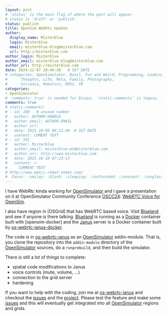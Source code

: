 ```yaml
---
layout: post
# 'status' is the main flag of where the post will appear.
# status is 'draft' or 'publish'
status: publish
title: OpenSim WebRtc Update
author:
  display_name: Misterblue
  login: Misterblue
  email: misterblue-blog@misterblue.com
  url: http://misterblue.com
author_login: Misterblue
author_email: misterblue-blog@misterblue.com
author_url: http://misterblue.com
date: 2024-12-07 10:44:20   # SET DATE
# categories: OpenSimulator, Basil, Fun and Weird, Programming, LookingGlass, Travel
#      Thoughts, Life, Meta, Family, Photography,
#      Vircadia, Robotics, ROS2, VR
categories:
- OpenSimulator
# 'comments: true' is needed for Disqus. 'static-comments' is legacy, imbedded comments.
comments: true
# static-comments:
# - id: 100   # unused number
#   author: AUTHOR-HANDLE
#   author_email: AUTHOR-EMAIL
#   author_url:
#   date: 2021-10-09 09:22:40  # SET DATE
#   content: COMENT TEXT
# - id: 101
#   author: Misterblue
#   author_email: misterblue-mt@misterblue.com
#   author_url: http://www.misterblue.com
#   date: 2021-10-10 07:23:13
#   content: >-
#     COMMENT TEXT
# http://www.emoji-cheat-sheet.com/
#  Faces: :smiley: :blush: :sleeping: :confounded: :innocent: :sunglasses: :sleepy:
---
```

I have WebRtc kinda working for [OpenSimulator] and I gave a presentation
on it at OpenSimulator Community Conference [OSCC24]:  [WebRTC Voice for OpenSim].

I also have region in [OSGrid] that has WebRTC based voice. Visit [Blueland]
and see if anyone is there talking.
[Blueland] is running as a [Docker] container built with [opensim-docker]
and the [Janus] server is a Docker container built by [os-webrtc-janus-docker].

The code is in [os-webrtc-janus] as an [OpenSimulator] addin-module. That is,
you clone the repository into the `addin-module` directory of the [OpenSimulator]
sources, do a `runprebuild`, and then build the simulator.

There is still a lot of things to complete:

- spatial code modifications to Janus
- voice controls (mute, volume, ...)
- connection to the grid server
- hardening

If you want to help with the coding, join me at [os-webrtc-janus] and checkout
the [issues] and the [project].
Please test the feature and make some [issues] and this will eventually get
integrated into all [OpenSimulator] regions and grids.

[OpenSimulator]: http://opensimulator.org
[Janus]: https://janus.conf.meetecho.com
[Docker]: https://www.docker.com   
[os-webrtc-janus]: https://github.com/Misterblue/os-webrtc-janus
[issues]: https://github.com/Misterblue/os-webrtc-janus/issues
[project]: https://github.com/users/Misterblue/projects/7
[os-webrtc-janus-docker]: https://github.com/Misterblue/os-webrtc-janus-docker
[audio bridge]: https://janus.conf.meetecho.com/docs/audiobridge.html
[OSCC24]: https://conference.opensimulator.org/
[WebRTC Voice for OpenSim]: https://docs.google.com/presentation/d/1WUULV5dwnAWooWtqinJGd-1h6-OT7Hvd_mlOdWc9DVU/edit?usp=sharing
[Blueland]: hop://hg.osgrid.org:80/Blueland/253/92/35

